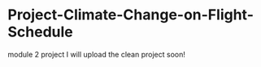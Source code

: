 # Project-Climate-Change-on-Flight-Schedule
module 2 project 
I will upload the clean project soon! 
